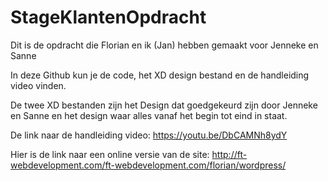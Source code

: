 # StageKlantenOpdracht
Dit is de opdracht die Florian en ik (Jan) hebben gemaakt voor Jenneke en Sanne

In deze Github kun je de code, het XD design bestand en de handleiding video vinden.

De twee XD bestanden zijn het Design dat goedgekeurd zijn door Jenneke en Sanne en het design waar alles vanaf het begin tot eind in staat.

De link naar de handleiding video: https://youtu.be/DbCAMNh8ydY

Hier is de link naar een online versie van de site: http://ft-webdevelopment.com/ft-webdevelopment.com/florian/wordpress/
